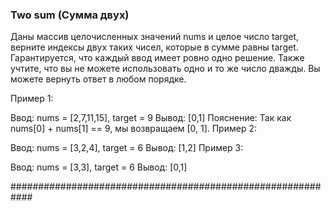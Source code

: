 ### Two sum (Сумма двух)
Даны массив целочисленных значений nums и целое число target, верните индексы двух таких чисел, которые в сумме равны target.
Гарантируется, что каждый ввод имеет ровно одно решение. Также учтите, что вы не можете использовать одно и то же число дважды.
Вы можете вернуть ответ в любом порядке.

Пример 1:

Ввод: nums = [2,7,11,15], target = 9
Вывод: [0,1]
Пояснение: Так как nums[0] + nums[1] == 9, мы возвращаем [0, 1].
Пример 2:

Ввод: nums = [3,2,4], target = 6
Вывод: [1,2]
Пример 3:

Ввод: nums = [3,3], target = 6
Вывод: [0,1]

############################################################
